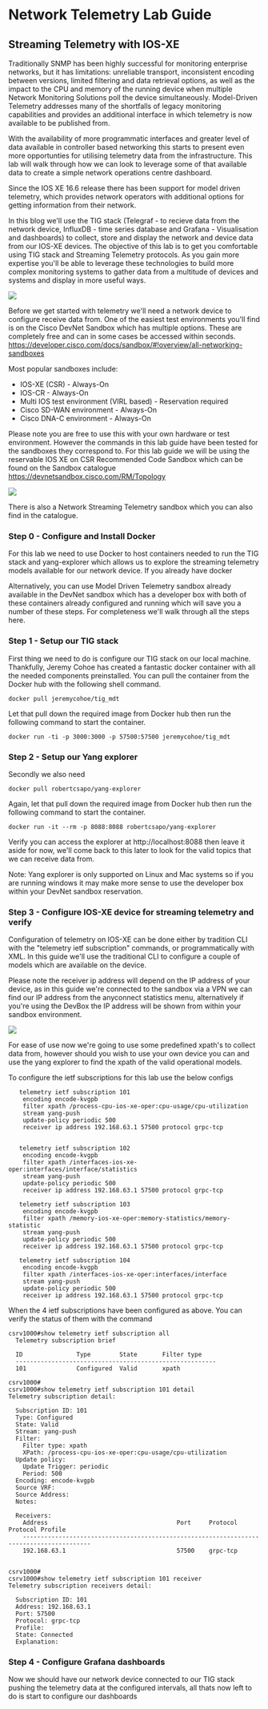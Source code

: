 # Network Telemetry Lab Guide

## Streaming Telemetry with IOS-XE

Traditionally SNMP has been highly successful for monitoring enterprise networks, but it has limitations: unreliable transport, inconsistent encoding between versions, limited filtering and data retrieval options, as well as the impact to the CPU and memory of the running device when multiple Network Monitoring Solutions poll the device simultaneously. Model-Driven Telemetry addresses many of the shortfalls of legacy monitoring capabilities and provides an additional interface in which telemetry is now available to be published from.

With the availability of more programmatic interfaces and greater level of data available in controller based networking this starts to present even more opportunties for utilising telemetry data from the infrastructure. This lab will walk through how we can look to leverage some of that available data to create a simple network operations centre dashboard.

Since the IOS XE 16.6 release there has been support for model driven telemetry, which provides network operators with additional options for getting information from their network.

In this blog we'll use the TIG stack (Telegraf - to recieve data from the network device, InfluxDB - time series database and Grafana - Visualisation and dashboards) to collect, store and display the network and device data from our IOS-XE devices. The objective of this lab is to get you comfortable using TIG stack and Streaming Telemetry protocols. As you gain more expertise you'll be able to leverage these technologies to build more complex monitoring systems to gather data from a multitude of devices and systems and display in more useful ways.

![](https://github.com/sttrayno/Network-Telemetry-Lab-Guide/blob/master/images/tigstack.png?raw=true)

Before we get started with telemetry we'll need a network device to configure receive data from. One of the easiest test environments you'll find is on the Cisco DevNet Sandbox which has multiple options. These are completely free and can in some cases be accessed within seconds. https://developer.cisco.com/docs/sandbox/#!overview/all-networking-sandboxes

Most popular sandboxes include:

- IOS-XE (CSR) - Always-On
- IOS-CR - Always-On
- Multi IOS test environment (VIRL based) - Reservation required
- Cisco SD-WAN environment - Always-On
- Cisco DNA-C environment - Always-On

Please note you are free to use this with your own hardware or test environment. However the commands in this lab guide have been tested for the sandboxes they correspond to. For this lab guide we will be using the reservable IOS XE on CSR Recommended Code Sandbox which can be found on the Sandbox catalogue https://devnetsandbox.cisco.com/RM/Topology

![](https://github.com/sttrayno/Ansible-Lab-Guide/blob/master/images/sandbox-screen.png)

There is also a Network Streaming Telemetry sandbox which you can also find in the catalogue.

### Step 0 - Configure and Install Docker

For this lab we need to use Docker to host containers needed to run the TIG stack and yang-explorer which allows us to explore the streaming telemetry models available for our network device. If you already have docker

Alternatively, you can use Model Driven Telemetry sandbox already available in the DevNet sandbox which has a developer box with both of these containers already configured and running which will save you a number of these steps. For completeness we'll walk through all the steps here.

### Step 1 - Setup our TIG stack

First thing we need to do is configure our TIG stack on our local machine. Thankfully, Jeremy Cohoe has created a fantastic docker container with all the needed components preinstalled. You can pull the container from the Docker hub with the following shell command.

```docker pull jeremycohoe/tig_mdt```

Let that pull down the required image from Docker hub then run the following command to start the container. 

```docker run -ti -p 3000:3000 -p 57500:57500 jeremycohoe/tig_mdt```

### Step 2 - Setup our Yang explorer

Secondly we also need

```docker pull robertcsapo/yang-explorer```

Again, let that pull down the required image from Docker hub then run the following command to start the container. 

```docker run -it --rm -p 8088:8088 robertcsapo/yang-explorer```

Verify you can access the explorer at http://localhost:8088 then leave it aside for now, we'll come back to this later to look for the valid topics that we can receive data from.

Note: Yang explorer is only supported on Linux and Mac systems so if you are running windows it may make more sense to use the developer box within your DevNet sandbox reservation.

### Step 3 - Configure IOS-XE device for streaming telemetry and verify

Configuration of telemetry on IOS-XE can be done either by tradition CLI with the "telemetry ietf subscription" commands, or programmatically with XML. In this guide we'll use the traditional CLI to configure a couple of models which are available on the device.

Please note the receiver ip address will depend on the IP address of your device, as in this guide we're connected to the sandbox via a VPN we can find our IP address from the anyconnect statistics menu, alternatively if you're using the DevBox the IP address will be shown from within your sandbox environment.

![](https://github.com/sttrayno/Network-Telemetry-Lab-Guide/blob/master/images/ip-check.gif?raw=true)

For ease of use now we're going to use some predefined xpath's to collect data from, however should you wish to use your own device you can and use the yang explorer to find the xpath of the valid operational models.

To configure the ietf subscriptions for this lab use the below configs

```
   telemetry ietf subscription 101
    encoding encode-kvgpb
    filter xpath /process-cpu-ios-xe-oper:cpu-usage/cpu-utilization
    stream yang-push
    update-policy periodic 500
    receiver ip address 192.168.63.1 57500 protocol grpc-tcp


   telemetry ietf subscription 102
    encoding encode-kvgpb
    filter xpath /interfaces-ios-xe-oper:interfaces/interface/statistics
    stream yang-push
    update-policy periodic 500
    receiver ip address 192.168.63.1 57500 protocol grpc-tcp
  
   telemetry ietf subscription 103
    encoding encode-kvgpb
    filter xpath /memory-ios-xe-oper:memory-statistics/memory-statistic
    stream yang-push
    update-policy periodic 500
    receiver ip address 192.168.63.1 57500 protocol grpc-tcp

   telemetry ietf subscription 104
    encoding encode-kvgpb
    filter xpath /interfaces-ios-xe-oper:interfaces/interface
    stream yang-push
    update-policy periodic 500
    receiver ip address 192.168.63.1 57500 protocol grpc-tcp
```
    
When the 4 ietf subscriptions have been configured as above. You can verify the status of them with the command

```
csrv1000#show telemetry ietf subscription all
  Telemetry subscription brief

  ID               Type        State       Filter type
  --------------------------------------------------------
  101              Configured  Valid       xpath

csrv1000#
csrv1000#show telemetry ietf subscription 101 detail
Telemetry subscription detail:

  Subscription ID: 101
  Type: Configured
  State: Valid
  Stream: yang-push
  Filter:
    Filter type: xpath
    XPath: /process-cpu-ios-xe-oper:cpu-usage/cpu-utilization
  Update policy:
    Update Trigger: periodic
    Period: 500
  Encoding: encode-kvgpb
  Source VRF:
  Source Address:
  Notes:

  Receivers:
    Address                                    Port     Protocol         Protocol Profile
    -----------------------------------------------------------------------------------------
    192.168.63.1                               57500    grpc-tcp


csrv1000#
csrv1000#show telemetry ietf subscription 101 receiver
Telemetry subscription receivers detail:

  Subscription ID: 101
  Address: 192.168.63.1
  Port: 57500
  Protocol: grpc-tcp
  Profile:
  State: Connected
  Explanation:
```

### Step 4 - Configure Grafana dashboards

Now we should have our network device connected to our TIG stack pushing the telemetry data at the configured intervals, all thats now left to do is start to configure our dashboards





